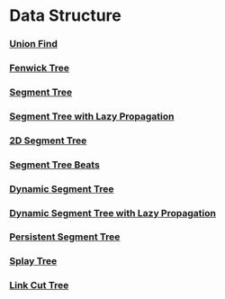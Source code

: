 # Data Structure

### [Union Find](./union_find)
### [Fenwick Tree](./fenwick_tree)
### [Segment Tree](./segment_tree)
### [Segment Tree with Lazy Propagation](.segment_tree_with_lazy_propagation)
### [2D Segment Tree](./2d_segment_tree)
### [Segment Tree Beats](./segment_tree_beats)
### [Dynamic Segment Tree](./dynamic_segment_tree)
### [Dynamic Segment Tree with Lazy Propagation](./dynamic_segment_tree_with_lazy_propagation)
### [Persistent Segment Tree](./persistent_segment_Tree)
### [Splay Tree](./splay_tree)
### [Link Cut Tree](./link_cut_tree)

